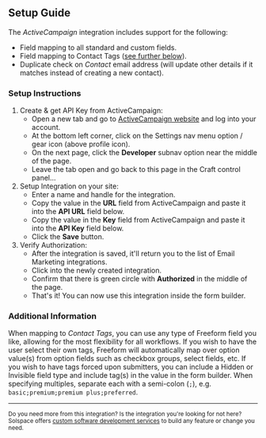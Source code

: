 ## Setup Guide
The _ActiveCampaign_ integration includes support for the following:

* Field mapping to all standard and custom fields.
* Field mapping to Contact Tags ([see further below](#additional)).
* Duplicate check on *Contact* email address (will update other details if it matches instead of creating a new contact).

### Setup Instructions

1. Create & get API Key from ActiveCampaign:
	* Open a new tab and go to [ActiveCampaign website](https://www.activecampaign.com) and log into your account.
	* At the bottom left corner, click on the Settings nav menu option / gear icon (above profile icon).
	* On the next page, click the **Developer** subnav option near the middle of the page.
	* Leave the tab open and go back to this page in the Craft control panel...
2. Setup Integration on your site:
	* Enter a name and handle for the integration.
	* Copy the value in the **URL** field from ActiveCampaign and paste it into the **API URL** field below.
	* Copy the value in the **Key** field from ActiveCampaign and paste it into the **API Key** field below.
	* Click the **Save** button.
3. Verify Authorization:
	* After the integration is saved, it'll return you to the list of Email Marketing integrations.
	* Click into the newly created integration.
	* Confirm that there is green circle with **Authorized** in the middle of the page.
	* That's it! You can now use this integration inside the form builder.

<a name="additional"></a>

### Additional Information

When mapping to _Contact Tags_, you can use any type of Freeform field you like, allowing for the most flexibility for all workflows. If you wish to have the user select their own tags, Freeform will automatically map over option value(s) from option fields such as checkbox groups, select fields, etc. If you wish to have tags forced upon submitters, you can include a Hidden or Invisible field type and include tag(s) in the value in the form builder. When specifying multiples, separate each with a semi-colon (`;`), e.g. `basic;premium;premium plus;preferred`.

---

<small>Do you need more from this integration? Is the integration you're looking for not here? Solspace offers [custom software development services](https://docs.solspace.com/support/premium/) to build any feature or change you need.</small>